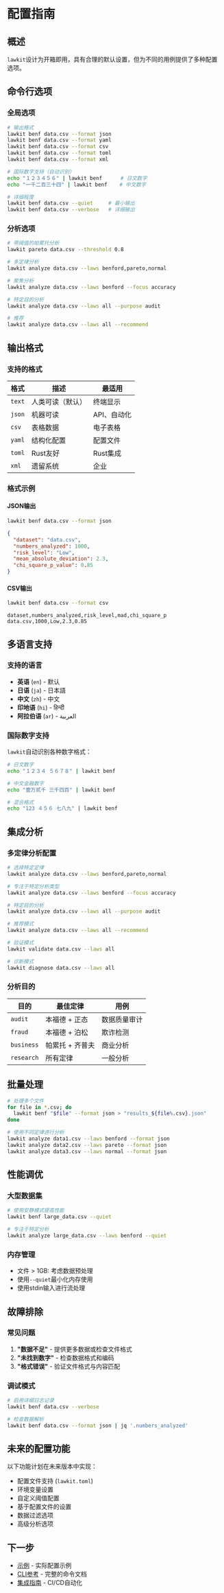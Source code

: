 # 配置指南

## 概述

`lawkit`设计为开箱即用，具有合理的默认设置，但为不同的用例提供了多种配置选项。

## 命令行选项

### 全局选项

```bash
# 输出格式
lawkit benf data.csv --format json
lawkit benf data.csv --format yaml
lawkit benf data.csv --format csv
lawkit benf data.csv --format toml
lawkit benf data.csv --format xml

# 国际数字支持（自动识别）
echo "１２３４５６" | lawkit benf      # 日文数字
echo "一千二百三十四" | lawkit benf    # 中文数字

# 详细程度
lawkit benf data.csv --quiet     # 最小输出
lawkit benf data.csv --verbose   # 详细输出
```

### 分析选项

```bash
# 带阈值的帕累托分析
lawkit pareto data.csv --threshold 0.8

# 多定律分析
lawkit analyze data.csv --laws benford,pareto,normal

# 聚焦分析
lawkit analyze data.csv --laws benford --focus accuracy

# 特定目的分析
lawkit analyze data.csv --laws all --purpose audit

# 推荐
lawkit analyze data.csv --laws all --recommend
```

## 输出格式

### 支持的格式

| 格式 | 描述 | 最适用 |
|--------|-------------|----------|
| `text` | 人类可读（默认） | 终端显示 |
| `json` | 机器可读 | API、自动化 |
| `csv` | 表格数据 | 电子表格 |
| `yaml` | 结构化配置 | 配置文件 |
| `toml` | Rust友好 | Rust集成 |
| `xml` | 遗留系统 | 企业 |

### 格式示例

#### JSON输出
```bash
lawkit benf data.csv --format json
```
```json
{
  "dataset": "data.csv",
  "numbers_analyzed": 1000,
  "risk_level": "Low",
  "mean_absolute_deviation": 2.3,
  "chi_square_p_value": 0.85
}
```

#### CSV输出
```bash
lawkit benf data.csv --format csv
```
```csv
dataset,numbers_analyzed,risk_level,mad,chi_square_p
data.csv,1000,Low,2.3,0.85
```

## 多语言支持

### 支持的语言

- **英语** (`en`) - 默认
- **日语** (`ja`) - 日本語
- **中文** (`zh`) - 中文
- **印地语** (`hi`) - हिन्दी
- **阿拉伯语** (`ar`) - العربية

### 国际数字支持

`lawkit`自动识别各种数字格式：

```bash
# 日文数字
echo "１２３４ ５６７８" | lawkit benf

# 中文金融数字
echo "壹万贰千 三千四百" | lawkit benf

# 混合格式
echo "123 ４５６ 七八九" | lawkit benf
```

## 集成分析

### 多定律分析配置

```bash
# 选择特定定律
lawkit analyze data.csv --laws benford,pareto,normal

# 专注于特定分析类型
lawkit analyze data.csv --laws benford --focus accuracy

# 特定目的分析
lawkit analyze data.csv --laws all --purpose audit

# 推荐模式
lawkit analyze data.csv --laws all --recommend

# 验证模式
lawkit validate data.csv --laws all

# 诊断模式
lawkit diagnose data.csv --laws all
```

### 分析目的

| 目的 | 最佳定律 | 用例 |
|---------|-----------|----------|
| `audit` | 本福德 + 正态 | 数据质量审计 |
| `fraud` | 本福德 + 泊松 | 欺诈检测 |
| `business` | 帕累托 + 齐普夫 | 商业分析 |
| `research` | 所有定律 | 一般分析 |

## 批量处理

```bash
# 处理多个文件
for file in *.csv; do
  lawkit benf "$file" --format json > "results_${file%.csv}.json"
done

# 使用不同定律进行分析
lawkit analyze data1.csv --laws benford --format json
lawkit analyze data2.csv --laws pareto --format json
lawkit analyze data3.csv --laws normal --format json
```

## 性能调优

### 大型数据集

```bash
# 使用安静模式提高性能
lawkit benf large_data.csv --quiet

# 专注于特定分析
lawkit analyze large_data.csv --laws benford --quiet
```

### 内存管理

- 文件 > 1GB: 考虑数据预处理
- 使用`--quiet`最小化内存使用
- 使用stdin输入进行流处理

## 故障排除

### 常见问题

1. **"数据不足"** - 提供更多数据或检查文件格式
2. **"未找到数字"** - 检查数据格式和编码
3. **"格式错误"** - 验证文件格式与内容匹配

### 调试模式

```bash
# 启用详细日志记录
lawkit benf data.csv --verbose

# 检查数据解析
lawkit benf data.csv --format json | jq '.numbers_analyzed'
```

## 未来的配置功能

以下功能计划在未来版本中实现：

- 配置文件支持 (`lawkit.toml`)
- 环境变量设置
- 自定义阈值配置
- 基于配置文件的设置
- 数据过滤选项
- 高级分析选项

## 下一步

- [示例](examples.md) - 实际配置示例
- [CLI参考](../reference/cli-reference.md) - 完整的命令文档
- [集成指南](../guides/integrations.md) - CI/CD自动化